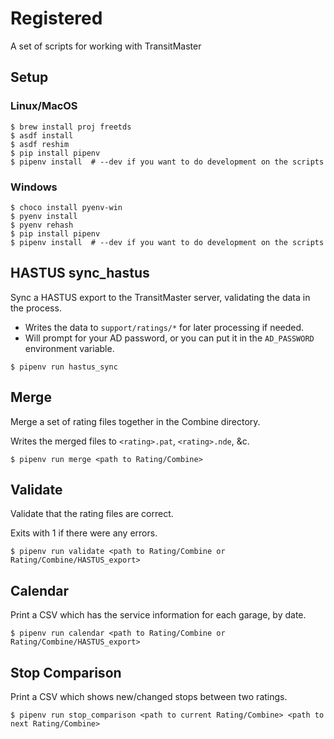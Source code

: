 # Registered

A set of scripts for working with TransitMaster

## Setup

### Linux/MacOS
```
$ brew install proj freetds
$ asdf install
$ asdf reshim
$ pip install pipenv
$ pipenv install  # --dev if you want to do development on the scripts
```

### Windows
```
$ choco install pyenv-win
$ pyenv install
$ pyenv rehash
$ pip install pipenv
$ pipenv install  # --dev if you want to do development on the scripts
```

## HASTUS sync_hastus

Sync a HASTUS export to the TransitMaster server, validating the data in the process.

- Writes the data to `support/ratings/*` for later processing if needed.
- Will prompt for your AD password, or you can put it in the `AD_PASSWORD` environment
  variable.

```
$ pipenv run hastus_sync
```

## Merge

Merge a set of rating files together in the Combine directory.

Writes the merged files to `<rating>.pat`, `<rating>.nde`, &c.

```
$ pipenv run merge <path to Rating/Combine>
```

## Validate

Validate that the rating files are correct.

Exits with 1 if there were any errors.

```
$ pipenv run validate <path to Rating/Combine or Rating/Combine/HASTUS_export>
```

## Calendar

Print a CSV which has the service information for each garage, by date.

```
$ pipenv run calendar <path to Rating/Combine or Rating/Combine/HASTUS_export>
```

## Stop Comparison

Print a CSV which shows new/changed stops between two ratings.

```
$ pipenv run stop_comparison <path to current Rating/Combine> <path to next Rating/Combine>
```

